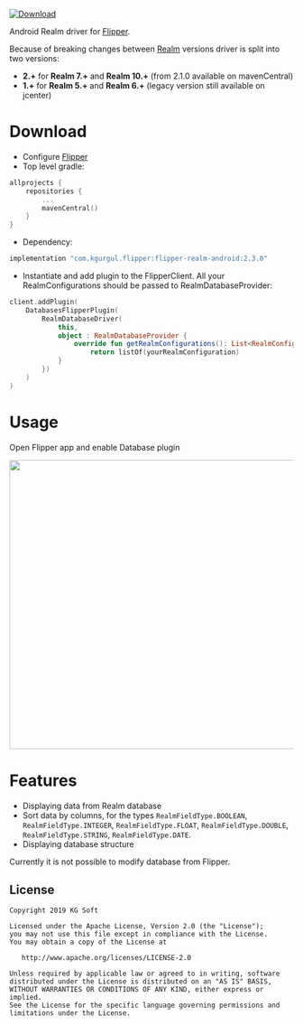 [![Download](https://img.shields.io/maven-central/v/com.kgurgul.flipper/flipper-realm-android/2.3.0)](https://search.maven.org/artifact/com.kgurgul.flipper/flipper-realm-android/2.3.0/pom)

Android Realm driver for [Flipper](https://github.com/facebook/flipper).

Because of breaking changes between [Realm](https://github.com/realm/realm-java) versions driver is split into two versions:
* **2.+** for **Realm 7.+** and **Realm 10.+** (from 2.1.0 available on mavenCentral)
* **1.+** for **Realm 5.+** and **Realm 6.+** (legacy version still available on jcenter)

Download
========
* Configure [Flipper](https://fbflipper.com/docs/getting-started.html)
* Top level gradle:
```kotlin
allprojects {
    repositories {
        ...
        mavenCentral()
    }
}
```
* Dependency:

```kotlin
implementation "com.kgurgul.flipper:flipper-realm-android:2.3.0"
```
* Instantiate and add plugin to the FlipperClient. All your 
RealmConfigurations should be passed to RealmDatabaseProvider:
```kotlin
client.addPlugin(
    DatabasesFlipperPlugin(
        RealmDatabaseDriver(
            this,
            object : RealmDatabaseProvider {
                override fun getRealmConfigurations(): List<RealmConfiguration> {
                    return listOf(yourRealmConfiguration)
            }
        })
    )
)
```

Usage
=====
Open Flipper app and enable Database plugin

<img src="info/flipper.png" width="512" />

Features
========
* Displaying data from Realm database
* Sort data by columns, for the types `RealmFieldType.BOOLEAN`, `RealmFieldType.INTEGER`, `RealmFieldType.FLOAT`, `RealmFieldType.DOUBLE`, `RealmFieldType.STRING`, `RealmFieldType.DATE`.
* Displaying database structure

Currently it is not possible to modify database from Flipper.

License
-------
    Copyright 2019 KG Soft

    Licensed under the Apache License, Version 2.0 (the "License");
    you may not use this file except in compliance with the License.
    You may obtain a copy of the License at

       http://www.apache.org/licenses/LICENSE-2.0

    Unless required by applicable law or agreed to in writing, software
    distributed under the License is distributed on an "AS IS" BASIS,
    WITHOUT WARRANTIES OR CONDITIONS OF ANY KIND, either express or implied.
    See the License for the specific language governing permissions and
    limitations under the License.
